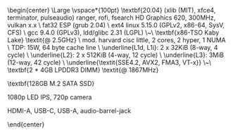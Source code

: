 \begin{center}
\Large
\vspace*{100pt}
\textbf{20.04} (xlib (MIT), xfce4, terminator, pulseaudio)
ranger, rofi, fsearch
HD Graphics 620, 300MHz, vulkan x.x
\\
fat32 ESP (grub 2.04)
\\
ext4 linux 5.15.0 (GPLv2, x86-64, SysV, CFS)
\\
gcc 9.4.0 (GPLv3), ldd/glibc 2.31 (LGPL)
\\~\\
\textbf{x86-TSO Kaby Lake} \textit{@ 2.5GHz}
\\
mod. harvard cisc little, 2 cores, 2 hyper, 1 NUMA
\\
TDP: 15W, 64 byte cache line
\\
\underline{L1d, L1i}: 2 x 32KiB (8-way, 4 cycle)
\\
\underline{L2}: 2 x 512KiB (4-way, 12 cycle)
\\
\underline{L3}: 3MiB (12-way, 42 cycle)
\\
\underline{\textit{SSE4.2, AVX2, FMA3, VT-x}}
\\~\\
\textbf{2 * 4GB LPDDR3 DIMM} \textit{@ 1867MHz}

\textbf{128GB M.2 SATA SSD}

1080p LED IPS, 720p camera

HDMI-A, USB-C, USB-A, audio-barrel-jack

\end{center}
